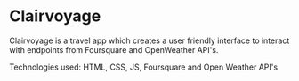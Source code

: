 # Clairvoyage
Clairvoyage is a travel app which creates a user friendly interface to interact with endpoints from Foursquare and OpenWeather API's.
<p>Technologies used: HTML, CSS, JS, Foursquare and Open Weather API's </p>
